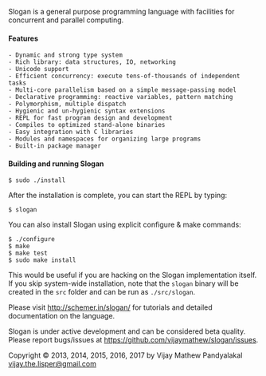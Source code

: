 Slogan is a general purpose programming language with facilities for concurrent and parallel computing.

#### Features

    - Dynamic and strong type system
    - Rich library: data structures, IO, networking
    - Unicode support
    - Efficient concurrency: execute tens-of-thousands of independent tasks
    - Multi-core parallelism based on a simple message-passing model
    - Declarative programming: reactive variables, pattern matching
    - Polymorphism, multiple dispatch
    - Hygienic and un-hygienic syntax extensions
    - REPL for fast program design and development
    - Compiles to optimized stand-alone binaries
    - Easy integration with C libraries
    - Modules and namespaces for organizing large programs
    - Built-in package manager

#### Building and running Slogan

    $ sudo ./install

After the installation is complete, you can start the REPL by typing:

    $ slogan


You can also install Slogan using explicit configure & make commands:
    
    $ ./configure
    $ make
    $ make test
    $ sudo make install

This would be useful if you are hacking on the Slogan implementation itself.
If you skip system-wide installation, note that the `slogan` binary will be created
in the `src` folder and can be run as `./src/slogan`.


Please visit http://schemer.in/slogan/ for tutorials and detailed documentation on the language.

Slogan is under active development and can be considered beta quality.
Please report bugs/issues at https://github.com/vijaymathew/slogan/issues.

Copyright © 2013, 2014, 2015, 2016, 2017 by Vijay Mathew Pandyalakal <vijay.the.lisper@gmail.com>